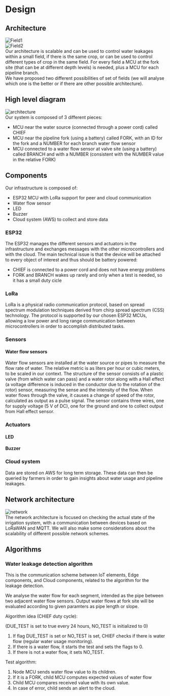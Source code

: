 # Design

## Architecture

![Field1](https://github.com/simonescaccia/Irrigation-Water-Leakage-System/blob/main/images/field.jpg) <br/>
![Field2](https://github.com/simonescaccia/Irrigation-Water-Leakage-System/blob/main/images/field_alternative.jpg) <br/>
Our architecture is scalable and can be used to control water leakages within a small field, if there is the same crop, or can be used to control different types of crop in the same field. For every field a MCU at the fork site (that can be at different depth levels) is needed, plus a MCU for each pipeline branch.</br>
We have proposed two different possibilities of set of fields (we will analyse which one is the better or if there are other possible architecture).

## High level diagram

![architecture](https://github.com/simonescaccia/Irrigation-Water-Leakage-System/blob/main/images/architecture.jpg) <br/>
Our system is composed of 3 different pieces:

* MCU near the water source (connected through a power cord) called CHIEF
* MCU near the pipeline fork (using a battery) called FORK, with an ID for the fork and a NUMBER for each branch water flow sensor
* MCU connected to a water flow sensor at valve site (using a battery) called BRANCH and with a NUMBER (consistent with the NUMBER value in the relative FORK)

## Components

Our infrastructure is composed of:

* ESP32 MCU with LoRa support for peer and cloud communication 
* Water flow sensor
* LED
* Buzzer
* Cloud system (AWS) to collect and store data

### ESP32

The ESP32 manages the different sensors and actuators in the infrastructure and exchanges messages with the other microcontrollers and with the cloud. The main technical issue is that the device will be attached to every object of interest and thus should be battery powered:

* CHIEF is connected to a power cord and does not have energy problems
* FORK and BRANCH wakes up rarely and only when a test is needed, so it has a small duty cicle

### LoRa

LoRa is a physical radio communication protocol, based on spread spectrum modulation techniques derived from chirp spread spectrum (CSS) technology. The protocol is supported by our chosen ESP32 MCUs, allowing a low power and long range communication between microcontrollers in order to accomplish distributed tasks.

### Sensors

#### Water flow sensors

Water flow sensors are installed at the water source or pipes to measure the flow rate of water. The relative metric is as liters per hour or cubic meters, to be scaled in our context. The structure of the sensor consists of a plastic valve (from which water can pass) and a water rotor along with a Hall effect (a voltage difference is induced in the conductor due to the rotation of the rotor) sensor, measuring the sense and the intensity of the flow. When water flows through the valve, it causes a change of speed of the rotor, calculated as output as a pulse signal. The sensor contains three wires, one for supply voltage (5 V of DC), one for the ground and one to collect output from Hall effect sensor.

### Actuators

#### LED

#### Buzzer

### Cloud system

Data are stored on AWS for long term storage. These data can then be queried by farmers in order to gain insights about water usage and pipeline leakages.

## Network architecture 

![network](https://github.com/simonescaccia/Irrigation-Water-Leakage-System/blob/main/images/network.jpg) <br/>
The network architecture is focused on checking the actual state of the irrigation system, with a communication between devices based on LoRaWAN and MQTT. We will also make some considerations about the scalability of different possible network schemes.

## Algorithms

### Water leakage detection algorithm

This is the communication scheme between IoT elements, Edge components, and Cloud components, related to the algorithm for the leakage detection.

We analyse the water flow for each segment, intended as the pipe between two adjacent water flow sensors. Output water flows at fork site will be evaluated according to given paramters as pipe length or slope.

Algorithm idea (CHIEF duty cycle):

(DUE_TEST is set to true every 24 hours, NO_TEST is initialized to 0)

1. If flag DUE_TEST is set or NO_TEST is set, CHIEF checks if there is water flow (regular water usage monitoring).
2. If there is a water flow, it starts the test and sets the flags to 0.
3. If there is not a water flow, it sets NO_TEST.

Test algorithm:

1. Node MCU sends water flow value to its children.
2. If it is a FORK, child MCU computes expected values of water flow
3. Child MCU compares received value with its own value.
4. In case of error, child sends an alert to the cloud.
